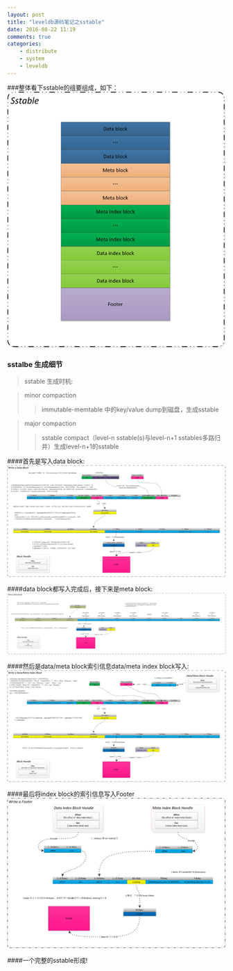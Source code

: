 ```yaml
---
layout: post
title: "leveldb源码笔记之sstable"
date: 2016-08-22 11:19
comments: true
categories:
    - distribute
    - system
    - leveldb
---
```

###整体看下sstable的组要组成，如下：
![](/images/blog_images/leveldb/sstable.png)

### sstalbe 生成细节

>sstable 生成时机:

> minor compaction
>>immutable-memtable 中的key/value dump到磁盘，生成sstable

> major compaction
>>sstable compact（level-n sstable(s)与level-n+1 sstables多路归并）生成level-n+1的sstable

####首先是写入data block:
![](/images/blog_images/leveldb/write_a_data_block.png)

####data block都写入完成后，接下来是meta block:
![](/images/blog_images/leveldb/write_a_meta_block.png)

####然后是data/meta block索引信息data/meta index block写入:
![](/images/blog_images/leveldb/write_a_index_block.png)

####最后将index block的索引信息写入Footer
![](/images/blog_images/leveldb/write_a_footer.png)

####一个完整的sstable形成!
